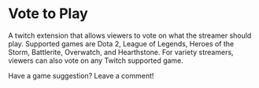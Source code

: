 # Vote to Play
A twitch extension that allows viewers to vote on what the streamer should play. 
Supported games are Dota 2, League of Legends, Heroes of the Storm, Battlerite, Overwatch, and Hearthstone.
For variety streamers, viewers can also vote on any Twitch supported game.


Have a game suggestion? Leave a comment!
